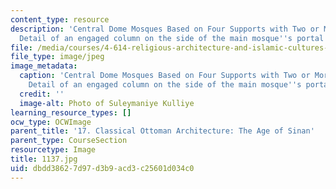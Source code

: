 ```yaml
---
content_type: resource
description: 'Central Dome Mosques Based on Four Supports with Two or More Half-Domes:
  Detail of an engaged column on the side of the main mosque''s portal.'
file: /media/courses/4-614-religious-architecture-and-islamic-cultures-fall-2002/dbdd38627d97d3b9acd3c25601d034c0_1137.jpg
file_type: image/jpeg
image_metadata:
  caption: 'Central Dome Mosques Based on Four Supports with Two or More Half-Domes:
    Detail of an engaged column on the side of the main mosque''s portal.'
  credit: ''
  image-alt: Photo of Suleymaniye Kulliye
learning_resource_types: []
ocw_type: OCWImage
parent_title: '17. Classical Ottoman Architecture: The Age of Sinan'
parent_type: CourseSection
resourcetype: Image
title: 1137.jpg
uid: dbdd3862-7d97-d3b9-acd3-c25601d034c0
---
```

